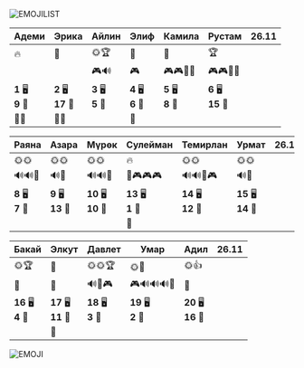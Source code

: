 ![EMOJILIST](EMOJILIST)

| Адеми                 | Эрика                  | Айлин                 | Элиф                  | Камила                | Рустам                 | 26.11 |
| --------------------- | ---------------------- | --------------------- | --------------------- | --------------------- | ---------------------- | ----- |
| 🔥                    | 🌈                     | 🌞🏆                  | 🏅️                   | 💎                    | 🏆                     |       |
|                       |                        | 🎮🔊                  | 🎮                    | 🎮🎮🔔🔔              | 🎮🎮🔔🔔               |       |
| **1** 🖥️<br>**9** 🏫 | **2** 🖥️<br>**17** 🏫 | **3** 🖥️<br>**5** 🏫 | **4** 🖥️<br>**6** 🏫 | **5** 🖥️<br>**8** 🏫 | **6** 🖥️<br>**15** 🏫 |       |
| 👻👻                  | 👻👻                   |                       | 👻                    |                       |                        |       |

| Раяна                 | Азара                  | Мүрөк                   | Сулейман               | Темирлан                | Урмат                   | 26.11 |
| --------------------- | ---------------------- | ----------------------- | ---------------------- | ----------------------- | ----------------------- | ----- |
| 🌞🌞                  | 🌞🌞                   | 🌞🌞                    | 🔥                     | 🌞🌞                    | 🌞🌞                    |       |
| 🔊🔊🔔                | 🔊🔔                   | 🔊🔊🔔                  | 👺🎮🎮🎮               | 🔊🔊🔔🎮                | 🔊🔔                    |       |
| **8** 🖥️<br>**7** 🏫 | **9** 🖥️<br>**13** 🏫 | **10** 🖥️<br>**10** 🏫 | **13** 🖥️<br>**1** 🏫 | **14** 🖥️<br>**12** 🏫 | **15** 🖥️<br>**14** 🏫 |       |
|                       |                        |                         | 👻                     |                         |                         |       |

| Бакай                  | Элкут                   | Давлет                 | Умар                   | Адил                    | 26.11 |
| ---------------------- | ----------------------- | ---------------------- | ---------------------- | ----------------------- | ----- |
| 🌞🏆                   | 🏅️                     | 🌞🌞🏆                 | 🌞🔑                   | 🌞👍                    |       |
| 🔔                     | 🔔                      | 🔊🔔🎮                 | 🎮🔊🔊🔊🔔             | 🔔                      |       |
| **16** 🖥️<br>**4** 🏫 | **17** 🖥️<br>**11** 🏫 | **18** 🖥️<br>**3** 🏫 | **19** 🖥️<br>**2** 🏫 | **20** 🖥️<br>**16** 🏫 |       |
|                        | 👻                      |                        |                        |                         |       |

![EMOJI](EMOJI)
